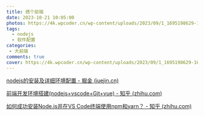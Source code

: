 ```yaml
---
title: 搭个前端
date: 2023-10-21 10:05:00
photos: https://4k.wpcoder.cn/wp-content/uploads/2023/09/1_1695198629-1600x900.png
tags: 
  - nodejs
  - 软件配置
categories:
 - 大前端
comments: true
cover: https://4k.wpcoder.cn/wp-content/uploads/2023/09/1_1695198629-1600x900.png
---
```

[nodejs的安装及详细环境配置 - 掘金 (juejin.cn)](https://juejin.cn/post/7227434605392642104)

[前端开发环境搭建(nodejs+vscode+Git+vue) - 知乎 (zhihu.com)](https://zhuanlan.zhihu.com/p/80571792)

[如何成功安装Node.js并在VS Code终端使用npm和yarn？ - 知乎 (zhihu.com)](https://zhuanlan.zhihu.com/p/481063645)

